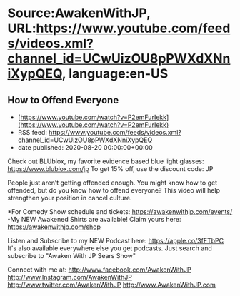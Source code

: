 # Source:AwakenWithJP, URL:https://www.youtube.com/feeds/videos.xml?channel_id=UCwUizOU8pPWXdXNniXypQEQ, language:en-US

## How to Offend Everyone
 - [https://www.youtube.com/watch?v=P2emFurIekk](https://www.youtube.com/watch?v=P2emFurIekk)
 - RSS feed: https://www.youtube.com/feeds/videos.xml?channel_id=UCwUizOU8pPWXdXNniXypQEQ
 - date published: 2020-08-20 00:00:00+00:00

Check out BLUblox, my favorite evidence based blue light glasses: https://www.blublox.com/jp
To get 15% off, use the discount code: JP

People just aren’t getting offended enough. You might know how to get offended, but do you know how to offend everyone? This video will help strengthen your position in cancel culture.

*For Comedy Show schedule and tickets: https://awakenwithjp.com/events/
-My NEW Awakened Shirts are available! Claim yours here: https://awakenwithjp.com/shop

Listen and Subscribe to my NEW Podcast here: 
https://apple.co/3fFTbPC
It's also available everywhere else you get podcasts. Just search and subscribe to "Awaken With JP Sears Show"

Connect with me at: 
http://www.facebook.com/AwakenWithJP
http://www.Instagram.com/AwakenWithJP
http://www.twitter.com/AwakenWithJP
http://www.AwakenWithJP.com

